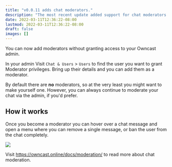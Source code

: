 ```yaml
---
title: "v0.0.11 adds chat moderators."
description: "The most recent update added support for chat moderators."
date: 2022-03-11T12:36:22-08:00
lastmod: 2022-03-11T12:36:22-08:00
draft: false
images: []
---
```


You can now add moderators without granting access to your Owncast admin.

In your admin Visit `Chat & Users` > `Users` to find the user you want to grant Moderator privileges. Bring up their details and you can add them as a moderator.

By default there are **no** moderators, so at the very least you might want to make yourself one.
However, you can always continue to moderate your chat via the admin, if you'd prefer.

## How it works

Once you become a moderator you can hover over a chat message and open a menu where you can remove a single message, or ban the user from the chat completely.

<img src="https://owncast.online/images/moderator-menu.png"/>

Visit https://owncast.online/docs/moderation/ to read more about chat moderation.
